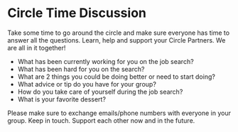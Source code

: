 # Circle Time Discussion
Take some time to go around the circle and make sure everyone has time to answer all the questions.  Learn, help and support your Circle Partners.  We are all in it together!

* What has been currently working for you on the job search?
* What has been hard for you on the search?
* What are 2 things you could be doing better or need to start doing?
* What advice or tip do you have for your group?
* How do you take care of yourself during the job search?
* What is your favorite dessert?

Please make sure to exchange emails/phone numbers with everyone in your group.  Keep in touch.  Support each other now and in the future.
